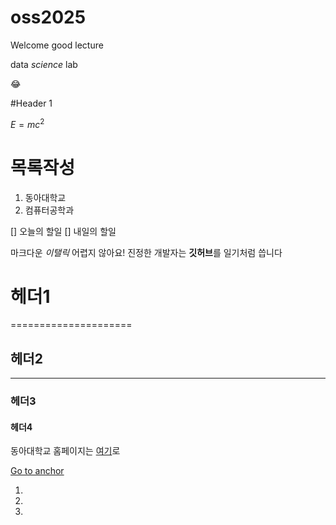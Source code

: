 # oss2025
Welcome
good lecture

data *science* lab

😂

#Header 1

$E = mc^2$

# 목록작성
1. 동아대학교
2. 컴퓨터공학과

[] 오늘의 할일
[] 내일의 할일

마크다운 *이탤릭* 어렵지 않아요!
진정한 개발자는 **깃허브**를 일기처럼 씁니다

# 헤더1
=====================
## 헤더2
---------------------
### 헤더3
#### 헤더4

동아대학교 홈페이지는 [여기](https://www.donga.ac.kr/kor/Main.do)로

[id]:logo.png"Title"

<a id="anchor"></a>
[Go to anchor](#anchor)

1.
2.
3.
